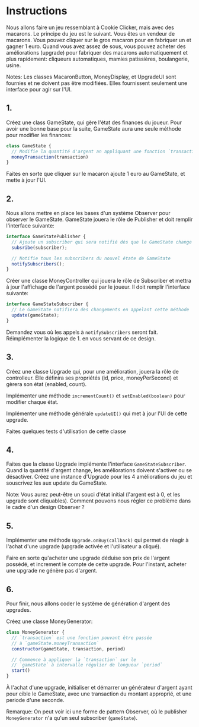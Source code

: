 # Instructions

Nous allons faire un jeu ressemblant à Cookie Clicker, mais avec des macarons.
Le principe du jeu est le suivant. Vous êtes un vendeur de macarons. Vous pouvez cliquer sur le gros macaron pour en fabriquer un et gagner 1 euro.
Quand vous avez assez de sous, vous pouvez acheter des améliorations (upgrade) pour fabriquer des macarons automatiquement et plus rapidement: cliqueurs automatiques, mamies patissières, boulangerie, usine.

Notes: Les classes MacaronButton, MoneyDisplay, et UpgradeUI sont fournies et ne doivent pas être modifiées. Elles fournissent seulement une interface pour agir sur l'UI.

## 1.

Créez une class GameState, qui gère l'état des finances du joueur. Pour avoir une bonne base pour la suite, GameState aura une seule méthode pour modifier les finances:

```js
class GameState {
  // Modifie la quantité d'argent an appliquant une fonction `transaction` qui prend en entrée le montant actuel, et renvoie le nouveau montant.
  moneyTransaction(transaction)
}
```

Faites en sorte que cliquer sur le macaron ajoute 1 euro au GameState, et mette à jour l'UI.

## 2.

Nous allons mettre en place les bases d'un système Observer pour observer le GameState. GameState jouera le rôle de Publisher et doit remplir l'interface suivante:

```ts
interface GameStatePublisher {
  // Ajoute un subscriber qui sera notifié dès que le GameState change
  subsribe(subscriber);

  // Notifie tous les subscribers du nouvel étate de GameState
  notifySubscribers();
}
```

Créer une classe MoneyController qui jouera le rôle de Subscriber et mettra à jour l'affichage de l'argent possédé par le joueur. Il doit remplir l'interface suivante:

```ts
interface GameStateSubscriber {
  // Le GameState notifiera des changements en appelant cette méthode
  update(gameState);
}
```

Demandez vous où les appels à `notifySubscribers` seront fait. Réimplémenter la logique de 1. en vous servant de ce design.

## 3.

Créez une classe Upgrade qui, pour une amélioration, jouera la rôle de controlleur. Elle définira ses propriétés (id, price, moneyPerSecond) et gèrera son état (enabled, count).

Implémenter une méthode `incrementCount()` et `setEnabled(boolean)` pour modifier chaque état.

Implémenter une méthode générale `updateUI()` qui met à jour l'UI de cette upgrade.

Faites quelques tests d'utilisation de cette classe

## 4.

Faites que la classe Upgrade implémente l'interface `GameStateSubscriber`. Quand la quantité d'argent change, les améliorations doivent s'activer ou se désactiver. Créez une instance d'Upgrade pour les 4 améliorations du jeu et souscrivez les aux update du GameState.

Note: Vous aurez peut-être un souci d'état initial (l'argent est à 0, et les upgrade sont cliquables). Comment pouvons nous régler ce problème dans le cadre d'un design Observer ?

## 5.

Implémenter une méthode `Upgrade.onBuy(callback)` qui permet de réagir à l'achat d'une upgrade (upgrade activée et l'utilisateur a cliqué).

Faire en sorte qu'acheter une upgrade déduise son prix de l'argent possédé, et increment le compte de cette upgrade. Pour l'instant, acheter une upgrade ne génère pas d'argent.

## 6.

Pour finir, nous allons coder le système de génération d'argent des upgrades.

Créez une classe MoneyGenerator:

```js
class MoneyGenerator {
  // `transaction` est une fonction pouvant être passée
  // à `gameState.moneyTransaction`
  constructor(gameState, transaction, period)

  // Commence à appliquer la `transaction` sur le
  // `gameState` à intervalle régulier de longueur `period`
  start()
}
```

À l'achat d'une upgrade, initialiser et démarrer un générateur d'argent ayant pour cible le GameState, avec une transaction du montant approprié, et une periode d'une seconde.

Remarque: On peut voir ici une forme de pattern Observer, où le publisher `MoneyGenerator` n'a qu'un seul subscriber (`gameState`).
